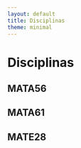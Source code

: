 ```yaml
---
layout: default
title: Disciplinas
theme: minimal
---
```


# Disciplinas

## MATA56

## MATA61

## MATE28
